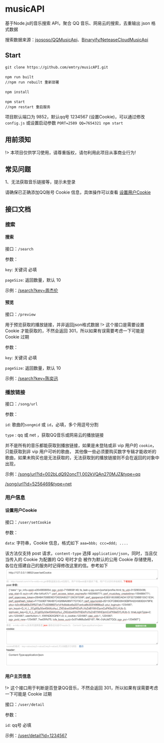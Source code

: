 # musicAPI
基于Node.js的音乐搜索 API，聚合 QQ 音乐、网易云的搜索，去重输出 json 格式数据

搜索数据来源：[jsososo/QQMusicApi](https://github.com/jsososo/QQMusicApi)、[Binaryify/NeteaseCloudMusicApi](https://github.com/Binaryify/NeteaseCloudMusicApi)

## Start

```shell
git clone https://github.com/emtry/musicAPI.git

npm run built
//npm run rebuilt 重新部署

npm install

npm start
//npm restart 重启服务
```

项目默认端口为 9852，默认qq号 1234567 (设置Cookie)，可以通过修改 `config.js` 或设置启动参数 `PORT=2589 QQ=7654321 npm start`

## 用前须知

!> 本项目仅供学习使用，请尊重版权，请勿利用此项目从事商业行为!

## 常见问题

1、无法获取音乐链接等，提示未登录

请确保已正确添加QQ账号 Cookie 信息，具体操作可以查看 [设置用户Cookie](#设置用户Cookie)

## 接口文档

### 搜索

#### 搜索
接口：`/search`

参数：

`key`: 关键词 必填

`pageSize`: 返回数量，默认 10

示例：[/search?key=周杰伦](http://o.h0m3.win:9852/search?key=周杰伦)

#### 预览
接口：`/preview`

用于预览获取的播放链接，并非返回json格式数据
!> 这个接口是需要设置 Cookie 才能获取的，不然会返回 301，所以如果有误需要考虑一下可能是 Cookie 过期

参数：

`key`: 关键词 必填

`pageSize`: 返回数量，默认 10

示例：[/search?key=陈奕迅](http://o.h0m3.win:9852/preview?key=陈奕迅)

### 播放链接

接口：`/song/url`

参数：

`id`: 歌曲的`songmid` 或 `id`，必填，多个用逗号分割

`type` : qq 或 net ，获取QQ音乐或网易云的播放链接

并不是所有的音乐都能获取到播放链接，如果是未登陆或非 vip 用户的 `cookie`，只能获取到非 vip 用户可听的歌曲，
其他像一些必须要购买数字专辑才能收听的歌曲，如果未购买也是无法获取的，无法获取到的播放链接则不会在返回的对象中出现，

示例：[/song/url?id=002bLdQ92oncT1,002kVQAn270MJZ&type=qq](http://o.h0m3.win:9852/song/url?id=002bLdQ92oncT1,002kVQAn270MJZ&type=qq)

[/song/url?id=5256469&type=net](http://o.h0m3.win:9852/song/url?id=5256469&type=net)


### 用户信息

#### 设置用户Cookie

接口：`/user/setCookie`

参数：

`data`: 字符串，Cookie 信息，格式如下 `aaa=bbb; ccc=ddd; ....`

该方法仅支持 post 请求，`content-type` 选择 `application/json`，同时，当且仅当传入的 Cookie 为配置的 QQ 号时才会
被作为默认的公用 Cookie 存储使用，各位在搭建自己的服务时记得修改这里的信。参考如下 ![设置Cookie](https://github.com/emtry/musicAPI/raw/master/Cookie.png)

#### 用户主页信息

!> 这个接口用于判断是否登录QQ音乐，不然会返回 301，所以如果有误需要考虑一下可能是 Cookie 过期

接口：`/user/detail`

参数：

`id`: qq号 必填

示例：[/user/detail?id=1234567](http://o.h0m3.win:9852/user/detail?id=1234567)

